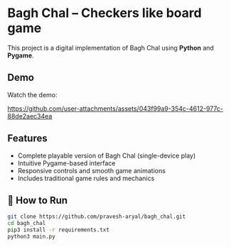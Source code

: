 #  Bagh Chal – Checkers like board game

This project is a digital implementation of Bagh Chal using **Python** and **Pygame**.

##  Demo
Watch the demo:

https://github.com/user-attachments/assets/043f99a9-354c-4612-977c-88de2aec34ea



##  Features
- Complete playable version of Bagh Chal (single-device play)
- Intuitive Pygame-based interface
- Responsive controls and smooth game animations
- Includes traditional game rules and mechanics

## 📁 How to Run
```bash
git clone https://github.com/pravesh-aryal/bagh_chal.git
cd bagh_chal
pip3 install -r requirements.txt
python3 main.py
